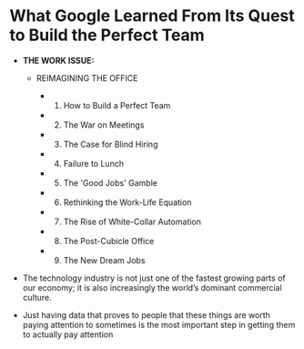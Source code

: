 # What Google Learned From Its Quest to Build the Perfect Team

  - **THE WORK ISSUE:**
    - REIMAGINING THE OFFICE

      - 1. How to Build a Perfect Team
      - 2. The War on Meetings
      - 3. The Case for Blind Hiring
      - 4. Failure to Lunch
      - 5. The 'Good Jobs' Gamble
      - 6. Rethinking the Work-Life Equation
      - 7. The Rise of White-Collar Automation
      - 8. The Post-Cubicle Office
      - 9. The New Dream Jobs


  - The technology industry is not just one of the fastest growing parts of our economy; it is also increasingly the world’s dominant commercial culture. 
  - Just having data that proves to people that these things are worth paying attention to sometimes is the most important step in getting them to actually pay attention